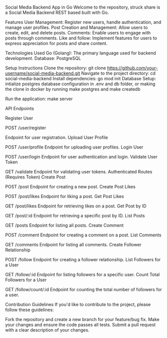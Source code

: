 Social Media Backend App in Go
Welcome to the repository, struck share is a Social Media Backend REST based built with Go. 

Features
User Management: Register new users, handle authentication, and manage user profiles.
Post Creation and Management: Allow users to create, edit, and delete posts.
Comments: Enable users to engage with posts through comments.
Like and follow: Implement features for users to express appreciation for posts and share content.

Technologies Used
Go (Golang): The primary language used for backend development.
Database: PostgreSQL

Setup Instructions
Clone the repository: git clone https://github.com/your-username/social-media-backend.git
Navigate to the project directory: cd social-media-backend
Install dependencies: go mod init
Database Setup: intialize postgres database configuration in .env and db folder, or making the clone in docker by running make postgres and make createdb

Run the application: make server

API Endpoints

Register User

POST /user/register

Endpoint for user registration.
Upload User Profile

POST /user/profile
Endpoint for uploading user profiles.
Login User

POST /user/login
Endpoint for user authentication and login.
Validate User Token

GET /validate
Endpoint for validating user tokens.
Authenticated Routes (Requires Token)
Create Post

POST /post
Endpoint for creating a new post.
Create Post Likes

POST /post/likes
Endpoint for liking a post.
Get Post Likes

GET /post/likes
Endpoint for retrieving likes on a post.
Get Post by ID

GET /post/:id
Endpoint for retrieving a specific post by ID.
List Posts

GET /posts
Endpoint for listing all posts.
Create Comment

POST /comment
Endpoint for creating a comment on a post.
List Comments

GET /comments
Endpoint for listing all comments.
Create Follower Relationship

POST /follow
Endpoint for creating a follower relationship.
List Followers for a User

GET /follow/:id
Endpoint for listing followers for a specific user.
Count Total Followers for a User

GET /follow/count/:id
Endpoint for counting the total number of followers for a user.

Contribution Guidelines
If you'd like to contribute to the project, please follow these guidelines:

Fork the repository and create a new branch for your feature/bug fix.
Make your changes and ensure the code passes all tests.
Submit a pull request with a clear description of your changes.
